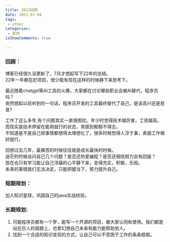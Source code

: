 ```yaml
---
title: 2022回顾
date: 2023-07-04
tags:
 - other
categories: 
 - 其他
isShowComments: true
 
---
```


### 回顾：
博客已经很久没更新了，7月才想起写下22年的总结。  
22年一年都在赶项目，很少能有现在这样的时候静下来思考下。


最近随着chatgpt等AI工具的火爆，大家都在讨论哪些职业会被AI替代，程序员吗？  
突然想起以前听到的一句话，程序员开发的工具最终替代了自己，是该高兴还是悲哀?


工作了这么多年,有个问题其实一直很困扰。年少时觉得技术越厉害，工资越高。  
而现实是技术停留在能用就行的状态，常感到郁郁不得志。  
不知道是不是自己把事情都想得太理想化了，很多时候觉得人浮于事，表面工作做好就行。


回想过去几年，最痛苦的时候往往就是成长最快的时候。  
迷茫的时候会问自己几个问题？是否还热爱编程？是否还相信努力会有回报？  
现在也只有学习能让自己浮躁的心平静下来，变得充实，积极，乐观。  
未来的事情我们无法决定，只能把握当下，努力提升自己。

### 短期规划：
加入知识星球，巩固自己的java实战经验。

### 长期规划:
1. 可能程序员都有一个梦，能写一个开源的项目，被大家认同和使用。我们都是站在巨人的肩膀上，也曾幻想自己未来有能力能帮助他人。
2. 找到一个合适的知识变现的方式，让自己可以不受困于工作的条条框框。
